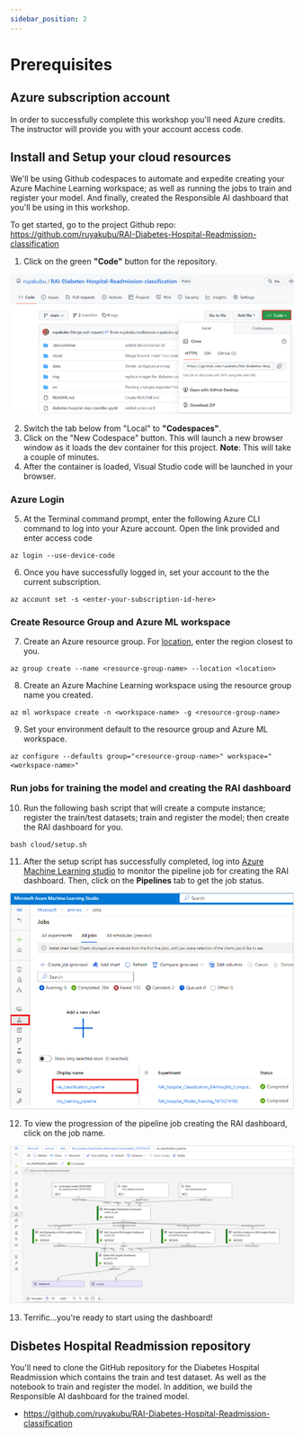 ```yaml
---
sidebar_position: 2
---
```


# Prerequisites

## Azure subscription account

In order to successfully complete this workshop you'll need Azure credits.  The instructor will provide you with your account access code.

## Install and Setup your cloud resources

We'll be using Github codespaces to automate and expedite creating your Azure Machine Learning workspace; as well as running the jobs to train and register your model.  And finally, created the Responsible AI dashboard that you'll be using in this workshop.

To get started, go to the project Github repo: https://github.com/ruyakubu/RAI-Diabetes-Hospital-Readmission-classification

1. Click on the green **"Code"** button for the repository.

![Github code button](/img/tutorial/github-code-button.png "Github Code button")	

2. Switch the tab below from "Local" to **"Codespaces"**.
3. Click on the "New Codespace" button.  This will launch a new browser window as it loads the dev container for this project.  **Note**:  This will take a couple of minutes.
4. After the container is loaded, Visual Studio code will be launched in your browser.

### Azure Login

5. At the Terminal command prompt, enter the following Azure CLI command to log into your Azure account.  Open the link provided and enter access code
```shell
az login --use-device-code
```
6. Once you have successfully logged in, set your account to the the current subscription.
```shell
az account set -s <enter-your-subscription-id-here>
```
### Create Resource Group and Azure ML workspace

7. Create an Azure resource group.  For [location](https://azure.microsoft.com/en-us/explore/global-infrastructure/products-by-region/?products=machine-learning-service), enter the region closest to you. 
```shell
az group create --name <resource-group-name> --location <location>
```
8. Create an Azure Machine Learning workspace using the resource group name you created.
```shell
az ml workspace create -n <workspace-name> -g <resource-group-name>
```
9. Set your environment default to the resource group and Azure ML workspace.
```shell
az configure --defaults group="<resource-group-name>" workspace="<workspace-name>"
```

###  Run jobs for training the model and creating the RAI dashboard

10. Run the following bash script that will create a compute instance; register the train/test datasets; train and register the model; then create the RAI dashboard for you.

```shell
bash cloud/setup.sh
```

11.  After the setup script has successfully completed, log into [Azure Machine Learning studio](https://ml.azure.com) to monitor the pipeline job for creating the RAI dashboard.  Then, click on the **Pipelines** tab to get the job status.

![Azure ML Job status](/img/tutorial/azureml_jobs_page.png "Azure ML job status page")	

12.  To view the progression of the pipeline job creating the RAI dashboard, click on the job name. 

![RAI dashboard pipeline](/img/tutorial/rai_dashboard_pipeline.png "RAI dashboard pipeline")	

13. Terrific...you're ready to start using the dashboard!


## Disbetes Hospital Readmission repository

You'll need to clone the GitHub repository for the Diabetes Hospital Readmission which contains the train and test dataset.  As well as the notebook to train and register the model.  In addition, we build the Responsible AI dashboard for the trained model.

- https://github.com/ruyakubu/RAI-Diabetes-Hospital-Readmission-classification

